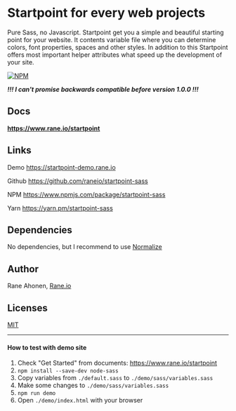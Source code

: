 # Startpoint for every web projects

Pure Sass, no Javascript. Startpoint get you a simple and beautiful starting point for your website. It contents variable file where you can determine colors, font properties, spaces and other styles. In addition to this Startpoint offers most important helper attributes what speed up the development of your site.

[![NPM](https://nodei.co/npm/startpoint-sass.png?compact=true)](https://nodei.co/npm/startpoint-sass/)

***!!! I can't promise backwards compatible before version 1.0.0 !!!***


## Docs
**https://www.rane.io/startpoint**


## Links

Demo https://startpoint-demo.rane.io

Github https://github.com/raneio/startpoint-sass

NPM https://www.npmjs.com/package/startpoint-sass

Yarn https://yarn.pm/startpoint-sass


## Dependencies
No dependencies, but I recommend to use [Normalize](https://necolas.github.io/normalize.css/)


## Author
Rane Ahonen, [Rane.io](https://www.rane.io)


## Licenses
[MIT](https://spdx.org/licenses/MIT.html)

---

#### How to test with demo site

1. Check "Get Started" from documents: https://www.rane.io/startpoint
1. `npm install --save-dev node-sass`
1. Copy variables from `./default.sass` to `./demo/sass/variables.sass`
1. Make some changes to `./demo/sass/variables.sass`
1. `npm run demo`
1. Open `./demo/index.html` with your browser
